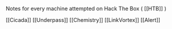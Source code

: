 Notes for every machine attempted on Hack The Box ( [[HTB]] )

[[Cicada]]
[[Underpass]]
[[Chemistry]]
[[LinkVortex]]
[[Alert]]
